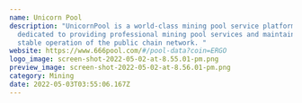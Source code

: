 ```yaml
---
name: Unicorn Pool
description: "UnicornPool is a world-class mining pool service platform,
  dedicated to providing professional mining pool services and maintaining the
  stable operation of the public chain network. "
website: https://www.666pool.com/#/pool-data?coin=ERGO
logo_image: screen-shot-2022-05-02-at-8.55.01-pm.png
preview_image: screen-shot-2022-05-02-at-8.56.01-pm.png
category: Mining
date: 2022-05-03T03:55:06.167Z
---
```

